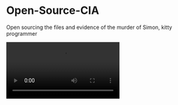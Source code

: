 # Open-Source-CIA
Open sourcing the files and evidence of the murder of Simon, kitty programmer

![Exhibit_A.mp4](Exhibit_A.mp4)
